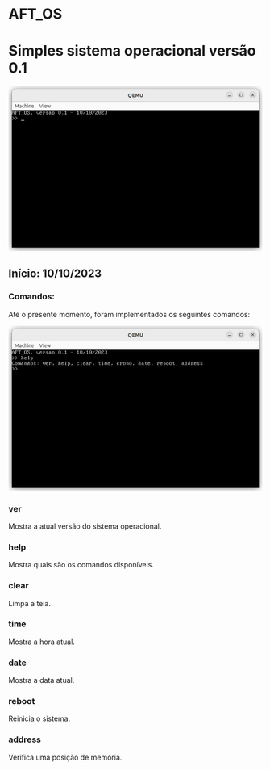# AFT_OS
# Simples sistema operacional versão 0.1

![](https://github.com/fabricioitajuba/AFT_OS/blob/main/imagens/img01.png)

## Início: 10/10/2023

### Comandos:

Até o presente momento, foram implementados os seguintes comandos:

![](https://github.com/fabricioitajuba/AFT_OS/blob/main/imagens/img02.png)


### ver

Mostra a atual versão do sistema operacional.


### help

Mostra quais são os comandos disponíveis.


### clear

Limpa a tela.


### time

Mostra a hora atual.


### date

Mostra a data atual.


### reboot

Reinicia o sistema.


### address
Verifica uma posição de memória.

